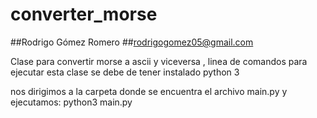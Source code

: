 # converter_morse
##Rodrigo Gómez Romero
##rodrigogomez05@gmail.com


Clase para convertir morse a ascii y viceversa , linea de comandos
para ejecutar esta clase se debe de tener instalado python 3

nos dirigimos a la carpeta donde se encuentra el archivo main.py y ejecutamos: python3 main.py

